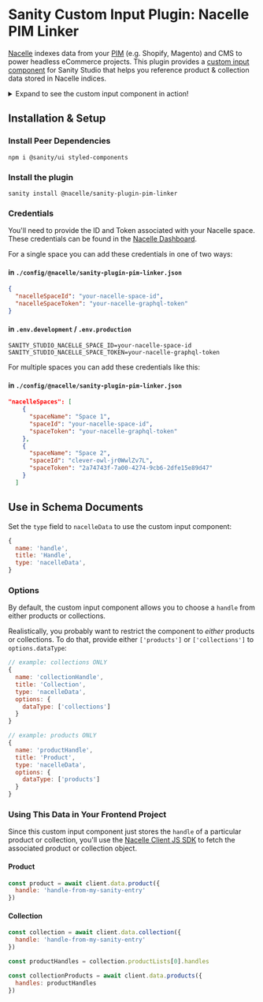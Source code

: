 # Sanity Custom Input Plugin: Nacelle PIM Linker

[Nacelle](https://docs.getnacelle.com/intro.html#what-is-nacelle) indexes data from your [PIM](https://en.wikipedia.org/wiki/Product_information_management) (e.g. Shopify, Magento) and CMS to power headless eCommerce projects. This plugin provides a [custom input component](https://www.sanity.io/docs/custom-input-widgets) for Sanity Studio that helps you reference product & collection data stored in Nacelle indices.

<details>
  <summary>Expand to see the custom input component in action!</summary>
  <img src="https://user-images.githubusercontent.com/5732000/105260780-65532a00-5b5c-11eb-9cc5-c5f8bddb89b4.gif" alt="The Nacelle PIM Linker component is used in Sanity Studio to select products stored in Nacelle's indices">
</details>

## Installation & Setup

### Install Peer Dependencies

`npm i @sanity/ui styled-components`

### Install the plugin

`sanity install @nacelle/sanity-plugin-pim-linker`

### Credentials

You'll need to provide the ID and Token associated with your Nacelle space. These credentials can be found in the [Nacelle Dashboard](https://dashboard.getnacelle.com/).

For a single space you can add these credentials in one of two ways:

#### in `./config/@nacelle/sanity-plugin-pim-linker.json`

```json
{
  "nacelleSpaceId": "your-nacelle-space-id",
  "nacelleSpaceToken": "your-nacelle-graphql-token"
}
```

#### in `.env.development` / `.env.production`

```
SANITY_STUDIO_NACELLE_SPACE_ID=your-nacelle-space-id
SANITY_STUDIO_NACELLE_SPACE_TOKEN=your-nacelle-graphql-token
```

For multiple spaces you can add these credentials like this:

#### in `./config/@nacelle/sanity-plugin-pim-linker.json`

```json
"nacelleSpaces": [
    {
      "spaceName": "Space 1",
      "spaceId": "your-nacelle-space-id",
      "spaceToken": "your-nacelle-graphql-token"
    },
    {
      "spaceName": "Space 2",
      "spaceId": "clever-owl-jr0WwlZv7L",
      "spaceToken": "2a74743f-7a00-4274-9cb6-2dfe15e89d47"
    }
  ]
```

## Use in Schema Documents

Set the `type` field to `nacelleData` to use the custom input component:

```js
{
  name: 'handle',
  title: 'Handle',
  type: 'nacelleData',
}
```

### Options

By default, the custom input component allows you to choose a `handle` from either products or collections.

Realistically, you probably want to restrict the component to _either_ products or collections. To do that, provide either `['products']` or `['collections']` to `options.dataType`:

```js
// example: collections ONLY
{
  name: 'collectionHandle',
  title: 'Collection',
  type: 'nacelleData',
  options: {
    dataType: ['collections']
  }
}
```

```js
// example: products ONLY
{
  name: 'productHandle',
  title: 'Product',
  type: 'nacelleData',
  options: {
    dataType: ['products']
  }
}
```

### Using This Data in Your Frontend Project

Since this custom input component just stores the `handle` of a particular product or collection, you'll use the [Nacelle Client JS SDK](https://docs.getnacelle.com/api-reference/client-js-sdk.html) to fetch the associated product or collection object.

#### Product

```js
const product = await client.data.product({
  handle: 'handle-from-my-sanity-entry'
})
```

#### Collection

```js
const collection = await client.data.collection({
  handle: 'handle-from-my-sanity-entry'
})

const productHandles = collection.productLists[0].handles

const collectionProducts = await client.data.products({
  handles: productHandles
})
```
